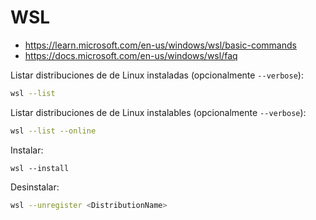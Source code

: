 # WSL

- <https://learn.microsoft.com/en-us/windows/wsl/basic-commands>
- <https://docs.microsoft.com/en-us/windows/wsl/faq>

Listar distribuciones de de Linux instaladas (opcionalmente `--verbose`):

```bash
wsl --list
```

Listar distribuciones de de Linux instalables (opcionalmente `--verbose`):

```bash
wsl --list --online
```

Instalar:

```
wsl --install
```

Desinstalar:

```bash
wsl --unregister <DistributionName>
```
